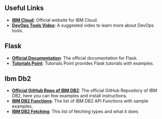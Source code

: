 <h2>Useful Links</h2>
<ul>
  <li><a href="https://cloud.ibm.com/login" target="_blank"><b>IBM Cloud</b></a>: Official website for IBM Cloud.</li>
  <li><a href="https://youtu.be/4It0D0Nw00c" target="_blank"><b>DevOps Tools Video</b></a>: A suggested video to learn more about DevOps tools.</li>
</ul>

<h2>Flask</h2>
<ul>
  <li><a href="https://flask.palletsprojects.com/en/2.3.x/quickstart/#a-minimal-application" target="_blank"><b>Official Documentation</b></a>: The official documentation for Flask.</li>
  <li><a href="https://www.tutorialspoint.com/flask/index.htm" target="_blank"><b>Tutorials Point</b></a>: Tutorials Point provides Flask tutorials with examples.</li>
</ul>

<h2>Ibm Db2</h2>
<ul>
  <li><a href="https://github.com/ibmdb/python-ibmdb" target="_blank"><b>Official GitHub Repo of IBM DB2</b></a>: The official GitHub Repository of IBM DB2, here you can few examples and install instructions.</li>
  <li><a href="https://github.com/ibmdb/python-ibmdb/wiki/APIs" target="_blank"><b>IBM DB2 Functions</b></a>: The list of IBM DB2 API Functions with sample examples.</li>
  <li><a href="https://www.ibm.com/docs/en/dscp/10.1.0?topic=db-fetching-rows-columns-from-result-sets" target="_blank"> <b>IBM DB2 Fetching</b></a>: This list of fetching types and what it does</li>
</ul>
